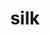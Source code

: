 ---
category: 4-letters
denotation: null
name: silk
reference_link: https://www.etymonline.com/word/silk
root_language: null
root_name: null
title: silk
type: free
word_sums:
- respelling: silk
  sum: 'Silk + '
---